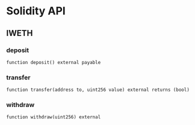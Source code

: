 # Solidity API

## IWETH

### deposit

```solidity
function deposit() external payable
```

### transfer

```solidity
function transfer(address to, uint256 value) external returns (bool)
```

### withdraw

```solidity
function withdraw(uint256) external
```

